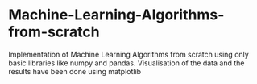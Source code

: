 # Machine-Learning-Algorithms-from-scratch
Implementation of Machine Learning Algorithms from scratch using only basic libraries like numpy and pandas. Visualisation of the data and the results have been done using matplotlib
